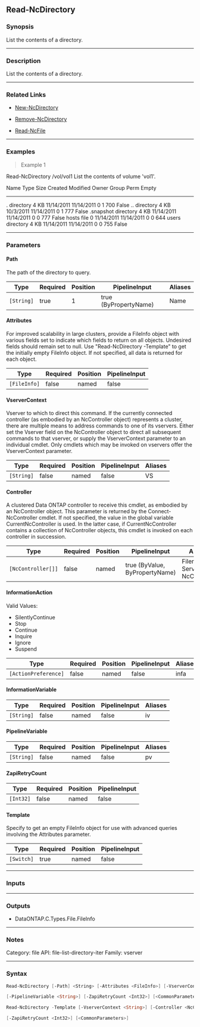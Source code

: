 Read-NcDirectory
----------------

### Synopsis
List the contents of a directory.

---

### Description

List the contents of a directory.

---

### Related Links
* [New-NcDirectory](New-NcDirectory)

* [Remove-NcDirectory](Remove-NcDirectory)

* [Read-NcFile](Read-NcFile)

---

### Examples
> Example 1

Read-NcDirectory /vol/vol1
List the contents of volume 'vol1'.

Name      Type      Size    Created   Modified Owner Group Perm Empty
----      ----      ----    -------   -------- ----- ----- ---- -----
.         directory 4 KB 11/14/2011 11/14/2011     0     1  700 False
..        directory 4 KB  10/3/2011 11/14/2011     0     1  777 False
.snapshot directory 4 KB 11/14/2011 11/14/2011     0     0  777 False
hosts     file         0 11/14/2011 11/14/2011     0     0  644
users     directory 4 KB 11/14/2011 11/14/2011     0     0  755 False

---

### Parameters
#### **Path**
The path of the directory to query.

|Type      |Required|Position|PipelineInput        |Aliases|
|----------|--------|--------|---------------------|-------|
|`[String]`|true    |1       |true (ByPropertyName)|Name   |

#### **Attributes**
For improved scalability in large clusters, provide a FileInfo object with various fields set to indicate which fields to return on all objects.  Undesired fields should remain set to null.  Use "Read-NcDirectory -Template" to get the initially empty FileInfo object.  If not specified, all data is returned for each object.

|Type        |Required|Position|PipelineInput|
|------------|--------|--------|-------------|
|`[FileInfo]`|false   |named   |false        |

#### **VserverContext**
Vserver to which to direct this command.  If the currently connected controller (as embodied by an NcController object) represents a cluster, there are multiple means to address commands to one of its vservers.  Either set the Vserver field on the NcController object to direct all subsequent commands to that vserver, or supply the VserverContext parameter to an individual cmdlet.  Only cmdlets which may be invoked on vservers offer the VserverContext parameter.

|Type      |Required|Position|PipelineInput|Aliases|
|----------|--------|--------|-------------|-------|
|`[String]`|false   |named   |false        |VS     |

#### **Controller**
A clustered Data ONTAP controller to receive this cmdlet, as embodied by an NcController object.  This parameter is returned by the Connect-NcController cmdlet.  If not specified, the value in the global variable CurrentNcController is used.  In the latter case, if CurrentNcController contains a collection of NcController objects, this cmdlet is invoked on each controller in succession.

|Type              |Required|Position|PipelineInput                 |Aliases                          |
|------------------|--------|--------|------------------------------|---------------------------------|
|`[NcController[]]`|false   |named   |true (ByValue, ByPropertyName)|Filer<br/>Server<br/>NcController|

#### **InformationAction**

Valid Values:

* SilentlyContinue
* Stop
* Continue
* Inquire
* Ignore
* Suspend

|Type                |Required|Position|PipelineInput|Aliases|
|--------------------|--------|--------|-------------|-------|
|`[ActionPreference]`|false   |named   |false        |infa   |

#### **InformationVariable**

|Type      |Required|Position|PipelineInput|Aliases|
|----------|--------|--------|-------------|-------|
|`[String]`|false   |named   |false        |iv     |

#### **PipelineVariable**

|Type      |Required|Position|PipelineInput|Aliases|
|----------|--------|--------|-------------|-------|
|`[String]`|false   |named   |false        |pv     |

#### **ZapiRetryCount**

|Type     |Required|Position|PipelineInput|
|---------|--------|--------|-------------|
|`[Int32]`|false   |named   |false        |

#### **Template**
Specify to get an empty FileInfo object for use with advanced queries involving the Attributes parameter.

|Type      |Required|Position|PipelineInput|
|----------|--------|--------|-------------|
|`[Switch]`|true    |named   |false        |

---

### Inputs

---

### Outputs
* DataONTAP.C.Types.File.FileInfo

---

### Notes
Category: file
API: file-list-directory-iter
Family: vserver

---

### Syntax
```PowerShell
Read-NcDirectory [-Path] <String> [-Attributes <FileInfo>] [-VserverContext <String>] [-Controller <NcController[]>] [-InformationAction <ActionPreference>] [-InformationVariable <String>] 
```
```PowerShell
[-PipelineVariable <String>] [-ZapiRetryCount <Int32>] [<CommonParameters>]
```
```PowerShell
Read-NcDirectory -Template [-VserverContext <String>] [-Controller <NcController[]>] [-InformationAction <ActionPreference>] [-InformationVariable <String>] [-PipelineVariable <String>] 
```
```PowerShell
[-ZapiRetryCount <Int32>] [<CommonParameters>]
```
